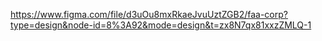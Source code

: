 https://www.figma.com/file/d3uOu8mxRkaeJvuUztZGB2/faa-corp?type=design&node-id=8%3A92&mode=design&t=zx8N7qx81xxzZMLQ-1
